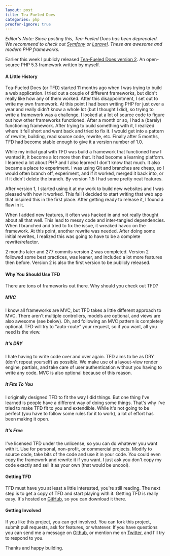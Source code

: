 ```yaml
---
layout: post
title: Tea-Fueled Does
categories: php
proofer-ignore: true
---
```

_Editor's Note: Since posting this, Tea-Fueled Does has been deprecated. We recommend to check out [Symfony](https://symfony.com/doc/current/book/index.html) or [Laravel](http://laravel.com/). These are awesome and modern PHP frameworks._

Earlier this week I publicly released [Tea-Fueled Does version 2](https://github.com/mloberg/Tea-Fueled-Does). An open-source PHP 5.3 framework written by myself.

#### A Little History

Tea-Fueled Does (or TFD) started 11 months ago when I was trying to build a web application. I tried out a couple of different frameworks, but didn't really like how any of them worked. After this disappointment, I set out to write my own framework. At this point I had been writing PHP for just over a year and really didn't know a whole lot (but I thought I did), so trying to write a framework was a challenge. I looked at a lot of source code to figure out how other frameworks functioned. After a month or so, I had a (barely) functioning framework. After trying to build something with it, I realized where it fell short and went back and tried to fix it. I would get into a pattern of rewrite, building, read source code, rewrite, etc. Finally after 5 months, TFD had become stable enough to give it a version number of 1.0.

While my initial goal with TFD was build a framework that functioned how I wanted it, it become a lot more then that. It had become a learning platform. I learned a lot about PHP and I also learned I don't know that much. It also became a place to experiment. I was using Git and branches are cheap, so I would often branch off, experiment, and if it worked, merged it back into, or if it didn't delete the branch. By version 1.5 I had some pretty neat features.

After version 1, I started using it at my work to build new websites and I was pleased with how it worked. This fall I decided to start writing that web app that inspired this in the first place. After getting ready to release it, I found a flaw in it.

When I added new features, it often was hacked in and not really thought about all that well. This lead to messy code and inter-tangled dependencies. When I branched and tried to fix the issue, it wreaked havoc on the framework. At this point, another rewrite was needed. After doing some initial rewrites, I realized this was going to have to be a complete rewrite/refactor.

2 months later and 277 commits version 2 was completed. Version 2 followed some best practices, was leaner, and included a lot more features then before. Version 2 is also the first version to be publicly released.

#### Why You Should Use TFD

There are tons of frameworks out there. Why should you check out TFD?

##### MVC

I know all frameworks are MVC, but TFD takes a little different approach to MVC. There aren't multiple controllers, models are optional, and views are also awesome (see below). Oh, and following an MVC pattern is completely optional. TFD will try to "auto-route" your request, so if you want, all you need is the view.

##### It's DRY

I hate having to write code over and over again. TFD aims to be as DRY (don't repeat yourself) as possible. We make use of a layout-view render engine, partials, and take care of user authentication without you having to write any code. MVC is also optional because of this reason.

##### It Fits To You

I originally designed TFD to fit the way I did things. But one thing I've learned is people have a different way of doing some things. That's why I've tried to make TFD fit to you and extendible. While it's not going to be perfect (you have to follow some rules for it to work), a lot of effort has been making it open.

##### It's Free

I've licensed TFD under the unlicense, so you can do whatever you want with it. Use for personal, non-profit, or commercial projects. Modify to source code, take bits of the code and use it in your code. You could even copy the framework and rewrite it if you want. I just ask you don't copy my code exactly and sell it as your own (that would be uncool).

#### Getting TFD

TFD must have you at least a little interested, you're still reading. The next step is to get a copy of TFD and start playing with it. Getting TFD is really easy. It's hosted on [GitHub](https://github.com/mloberg/Tea-Fueled-Does), so you can download it there.

#### Getting Involved

If you like this project, you can get involved. You can fork this project, submit pull requests, ask for features, or whatever. If you have questions you can send me a message on [Github](https://github.com/mloberg), or mention me on [Twitter](http://twitter.com/mloberg), and I'll try to respond to you.

Thanks and happy building.
